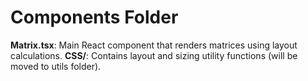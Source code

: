 # Components Folder

**Matrix.tsx**: Main React component that renders matrices using layout calculations.
**CSS/**: Contains layout and sizing utility functions (will be moved to utils folder).
